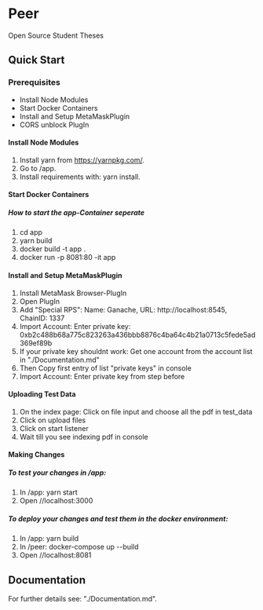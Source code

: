 # Peer
Open Source Student Theses

## Quick Start

### Prerequisites
- Install Node Modules
- Start Docker Containers
- Install and Setup MetaMaskPlugin
- CORS unblock PlugIn

#### Install Node Modules
1. Install yarn from https://yarnpkg.com/.
2. Go to /app.
3. Install requirements with: yarn install.

#### Start Docker Containers
##### How to start the app-Container seperate
1. cd app
2. yarn build
3. docker build -t app .
4. docker run -p 8081:80 -it app

#### Install and Setup MetaMaskPlugin
1. Install MetaMask Browser-PlugIn
2. Open PlugIn
3. Add "Special RPS": Name: Ganache, URL: http://localhost:8545, ChainID: 1337
4. Import Account: Enter private key: 0xb2c488b68a775c823263a436bbb8876c4ba64c4b21a0713c5fede5ad369ef89b
5. If your private key shouldnt work: Get one account from the account list in "./Documentation.md"
6. Then Copy first entry of list "private keys" in console 
7. Import Account: Enter private key from step before

#### Uploading Test Data
1. On the index page: Click on file input and choose all the pdf in test_data
2. Click on upload files
3. Click on start listener
4. Wait till you see indexing pdf in console

#### Making Changes
##### To test your changes in /app:
1. In /app: yarn start
2. Open //localhost:3000
##### To deploy your changes and test them in the docker environment:
1. In /app: yarn build
2. In /peer: docker-compose up --build
3. Open //localhost:8081
## Documentation
For further details see: "./Documentation.md".


